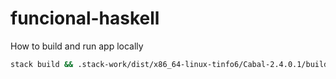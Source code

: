 # funcional-haskell

How to build and run app locally

```bash
stack build && .stack-work/dist/x86_64-linux-tinfo6/Cabal-2.4.0.1/build/funcional-haskell-exe/funcional-haskell-exe
```
